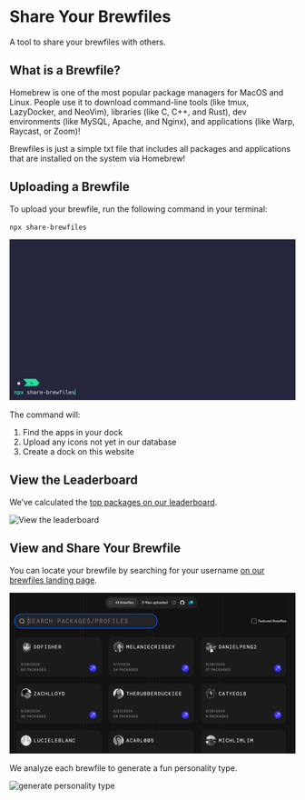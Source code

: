 # Share Your Brewfiles

A tool to share your brewfiles with others.

## What is a Brewfile?

Homebrew is one of the most popular package managers for MacOS and Linux. People use it to download command-line tools (like tmux, LazyDocker, and NeoVim), libraries (like C, C++, and Rust), dev environments (like MySQL, Apache, and Nginx), and applications (like Warp, Raycast, or Zoom)!

Brewfiles is just a simple txt file that includes all packages and applications that are installed on the system via Homebrew!

## Uploading a Brewfile

To upload your brewfile, run the following command in your terminal:

`npx share-brewfiles`

![CLI command for share-brewfiles](/assets//share-brewfiles.gif)

The command will:

1. Find the apps in your dock
2. Upload any icons not yet in our database
3. Create a dock on this website

## View the Leaderboard

We’ve calculated the [top packages on our leaderboard]("https://brewfiles.com/leaderboard").

![View the leaderboard](/assets/view-leaderboard.gif)

## View and Share Your Brewfile

You can locate your brewfile by searching for your username [on our brewfiles landing page]("https://brewfiles.com/brewfiles").

![search for username](/assets/view-brewfile.gif)

We analyze each brewfile to generate a fun personality type.

![generate personality type](/assets/generate-personality.gif)
